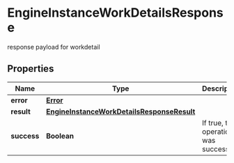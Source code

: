 

# EngineInstanceWorkDetailsResponse

response payload for workdetail
## Properties

Name | Type | Description | Notes
------------ | ------------- | ------------- | -------------
**error** | [**Error**](Error.md) |  |  [optional]
**result** | [**EngineInstanceWorkDetailsResponseResult**](EngineInstanceWorkDetailsResponseResult.md) |  |  [optional]
**success** | **Boolean** | If true, the operation was successful. |  [optional]



